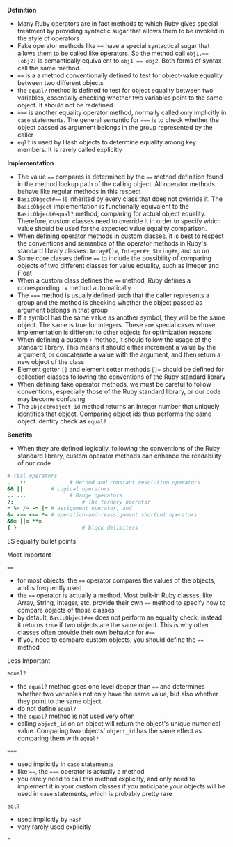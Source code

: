 **Definition**

* Many Ruby operators are in fact methods to which Ruby gives special treatment by providing syntactic sugar that allows them to be invoked in the style of operators
* Fake operator methods like `==` have a special syntactical sugar that allows them to be called like operators. So the method call `obj1.==(obj2)` is semantically equivalent to `obj1 == obj2`. Both forms of syntax call the same method.
* `==` is a a method conventionally defined to test for object-value equality between two different objects
* the `equal?` method is defined to test for object equality between two variables, essentially checking whether two variables point to the same object. It should not be redefined
* `===` is another equality operator method, normally called only implicitly in `case` statements. The general semantic for `===` is to check whether the object passed as argument belongs in the group represented by the caller
* `eql?` is used by Hash objects to determine equality among key members. It is rarely called explicitly

**Implementation**

* The value `==` compares is determined by the `==` method definition found in the method lookup path of the calling object. All operator methods behave like regular methods in this respect
* `BasicObject#==` is inherited by every class that does not override it. The `BasicObject` implementation is functionally equivalent to the `BasicObject#equal?` method, comparing for actual object equality. Therefore, custom classes need to override it in order to specify which value should be used for the expected value equality comparison.
* When defining operator methods in custom classes, it is best to respect the conventions and semantics of the operator methods in Ruby's standard library classes: `Array#[]=`, `Integer#+`, `String#+`, and so on
* Some core classes define `==` to include the possibility of comparing objects of two different classes for value equality, such as Integer and Float
* When a custom class defines the `==` method, Ruby defines a corresponding `!=` method automatically
* The `===` method is usually defined such that the caller represents a group and the method is checking whether the object passed as argument belongs in that group
* If a symbol has the same value as another symbol, they will be the same object. The same is true for integers. These are special cases whose implementation is different to other objects for optimization reasons
* When defining a custom `+` method, it should follow the usage of the standard library. This means it should either increment a value by the argument, or concatenate a value with the argument, and then return a new object of the class
* Element getter `[]` and element setter methods `[]=` should be defined for collection classes following the conventions of the Ruby standard library
* When defining fake operator methods, we must be careful to follow conventions, especially those of the Ruby standard library, or our code may become confusing
* The `Object#object_id` method returns an Integer number that uniquely identifies that object. Comparing object ids thus performs the same object identity check as `equal?`

**Benefits**

* When they are defined logically, following the conventions of the Ruby standard library, custom operator methods can enhance the readability of our code

```ruby
# real operators
. , ::				# Method and constant resolution operators
&& ||         # Logical operators
.. ...				# Range operators
?:						# The ternary operator
= %= /= -= |= # assignment operator, and
&= >>= <<= *= # operation-and-reassignment shortcut operators
&&= ||= **=
{ }						# block delimiters
```









LS equality bullet points

Most Important

`==`

* for most objects, the `==` operator compares the values of the objects, and is frequently used
* the `==` operator is actually a method. Most built-in Ruby classes, like Array, String, Integer, etc, provide their own `==` method to specify how to compare objects of those classes
* by default, `BasicObject#==` does not perform an equality check; instead it returns `true` if two objects are the same object. This is why other classes often provide their own behavior for `#==`
* If you need to compare custom objects, you should define the `==` method

Less Important

`equal?`

* the `equal?` method goes one level deeper than `==` and determines whether two variables not only have the same value, but also whether they point to the same object
* do not define `equal?`
* the `equal?` method is not used very often
* calling `object_id` on an object will return the object's unique numerical value. Comparing two objects' `object_id` has the same effect as comparing them with `equal?`

`===`

* used implicitly in `case` statements
* like `==`, the `===` operator is actually a method
* you rarely need to call this method explicitly, and only need to implement it in your custom classes if you anticipate your objects will be used in `case` statements, which is probably pretty rare

`eql?`

* used implicitly by `Hash`
* very rarely used explicitly

"

